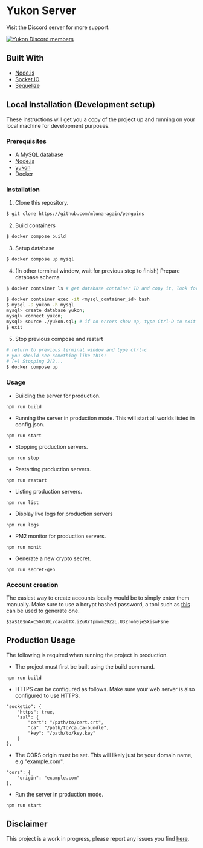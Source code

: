 # Yukon Server

Visit the Discord server for more support.

[![Yukon Discord members](https://badgen.net/discord/members/NtYtpzyxBu)](https://discord.gg/NtYtpzyxBu)

## Built With

* [Node.js](https://nodejs.org/en/)
* [Socket.IO](https://socket.io/)
* [Sequelize](https://sequelize.org/)

## Local Installation (Development setup)

These instructions will get you a copy of the project up and running on your local machine for development purposes.

### Prerequisites

* [A MySQL database](https://www.mysql.com/)
* [Node.js](https://nodejs.org/en/)
* [yukon](https://github.com/wizguin/yukon)
* Docker

### Installation

1. Clone this repository.

```sh
$ git clone https://github.com/mluna-again/penguins
```

2. Build containers
```sh
$ docker compose build
```

3. Setup database
```sh
$ docker compose up mysql
```

4. (In other terminal window, wait for previous step to finish) Prepare database schema
```sh
$ docker container ls # get database container ID and copy it, look for something like "server-mysql"

$ docker container exec -it <mysql_container_id> bash
$ mysql -D yukon -h mysql
mysql> create database yukon;
mysql> connect yukon;
mysql> source ./yukon.sql; # if no errors show up, type Ctrl-D to exit
$ exit
```

5. Stop previous compose and restart
```sh
# return to previous terminal window and type ctrl-c
# you should see something like this:
# [+] Stopping 2/2...
$ docker compose up
```

### Usage

* Building the server for production.

```console
npm run build
```

* Running the server in production mode. This will start all worlds listed in config.json.

```console
npm run start
```

* Stopping production servers.

```console
npm run stop
```

* Restarting production servers.

```console
npm run restart
```

* Listing production servers.

```console
npm run list
```

* Display live logs for production servers

```console
npm run logs
```

* PM2 monitor for production servers.

```console
npm run monit
```

* Generate a new crypto secret.

```console
npm run secret-gen
```

### Account creation

The easiest way to create accounts locally would be to simply enter them manually. Make sure to use a bcrypt hashed password, a tool such as [this](https://www.browserling.com/tools/bcrypt) can be used to generate one.

```console
$2a$10$nAxC5GXU0i/dacalTX.iZuRrtpmwmZ9ZzL.U3Zroh0jeSXiswFsne
```

## Production Usage

The following is required when running the project in production.

* The project must first be built using the build command.

```console
npm run build
```

* HTTPS can be configured as follows. Make sure your web server is also configured to use HTTPS.

```console
"socketio": {
    "https": true,
    "ssl": {
        "cert": "/path/to/cert.crt",
        "ca": "/path/to/ca.ca-bundle",
        "key": "/path/to/key.key"
    }
},
```

* The CORS origin must be set. This will likely just be your domain name, e.g "example.com".

```console
"cors": {
    "origin": "example.com"
},
```

* Run the server in production mode.

```console
npm run start
```

## Disclaimer

This project is a work in progress, please report any issues you find [here](https://github.com/wizguin/yukon-server/issues).
